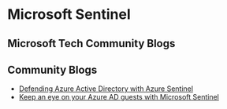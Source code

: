 # Microsoft Sentinel

## Microsoft Tech Community Blogs

## Community Blogs

- [Defending Azure Active Directory with Azure Sentinel](https://learnsentinel.blog/2021/10/19/defending-azure-active-directory-with-azure-sentinel/)
- [Keep an eye on your Azure AD guests with Microsoft Sentinel](https://learnsentinel.blog/2021/11/04/keep-an-eye-on-your-azure-ad-guests-with-microsoft-sentinel/)
